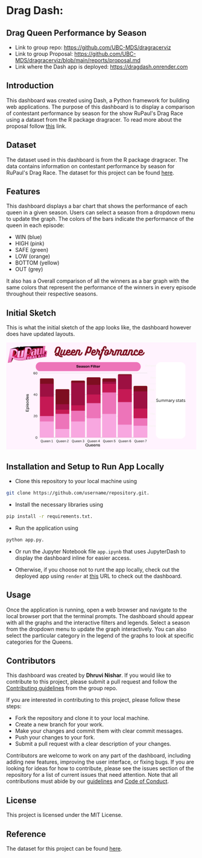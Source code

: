 # Drag Dash: 

## Drag Queen Performance by Season

- Link to group repo: https://github.com/UBC-MDS/dragracerviz
- Link to group Proposal: https://github.com/UBC-MDS/dragracerviz/blob/main/reports/proposal.md
- Link where the Dash app is deployed: https://dragdash.onrender.com

## Introduction

This dashboard was created using Dash, a Python framework for building web applications. The purpose of this dashboard is to display a comparison of contestant performance by season for the show RuPaul's Drag Race using a dataset from the R package dragracer. To read more about the proposal follow [this](https://github.com/UBC-MDS/dragracerviz/blob/main/reports/proposal.md) link.

## Dataset

The dataset used in this dashboard is from the R package dragracer. The data contains information on contestant performance by season for RuPaul's Drag Race. The dataset for this project can be found [here](https://cran.r-project.org/web/packages/dragracer/index.html).


## Features

This dashboard displays a bar chart that shows the performance of each queen in a given season. Users can select a season from a dropdown menu to update the graph. The colors of the bars indicate the performance of the queen in each episode:

- WIN (blue)
- HIGH (pink)
- SAFE (green)
- LOW (orange)
- BOTTOM (yellow)
- OUT (grey)

It also has a Overall comparison of all the winners as a bar graph with the same colors that represent the performance of the winners in every episode throughout their respective seasons.

## Initial Sketch

This is what the initial sketch of the app looks like, the dashboard however does have updated layouts.

![sketch](https://github.com/dhruvinishar/dragdash/blob/master/assets/sketch.png)

## Installation and Setup to Run App Locally

- Clone this repository to your local machine using 

```bash
git clone https://github.com/username/repository.git.
```

- Install the necessary libraries using 

```bash
pip install -r requirements.txt.
```

- Run the application using 

```bash
python app.py.
```

- Or run the Jupyter Notebook file `app.ipynb` that uses JupyterDash to display the dashboard inline for easier access.

- Otherwise, if you choose not to runt the app locally, check out the deployed app using `render` at [this](https://dragdash.onrender.com/) URL to check out the dashboard.

## Usage

Once the application is running, open a web browser and navigate to the local browser port that the terminal prompts. The dashboard should appear with all the graphs and the interactive filters and legends. Select a season from the dropdown menu to update the graph interactively. You can also select the particular category in the legend of the graphs to look at specific categories for the Queens.

## Contributors

This dashboard was created by **Dhruvi Nishar**. If you would like to contribute to this project, please submit a pull request and follow the [Contributing guidelines](https://github.com/UBC-MDS/dragracerviz/blob/main/CONTRIBUTING.md) from the group repo.

If you are interested in contributing to this project, please follow these steps:

- Fork the repository and clone it to your local machine.
- Create a new branch for your work.
- Make your changes and commit them with clear commit messages.
- Push your changes to your fork.
- Submit a pull request with a clear description of your changes.

Contributors are welcome to work on any part of the dashboard, including adding new features, improving the user interface, or fixing bugs. If you are looking for ideas for how to contribute, please see the issues section of the repository for a list of current issues that need attention. 
Note that all contributions must abide by our [guidelines](CONTRIBUTING.md) and [Code of Conduct](CODE_OF_CONDUCT.md).

## License

This project is licensed under the MIT License.

## Reference

The dataset for this project can be found [here](https://cran.r-project.org/web/packages/dragracer/index.html).
